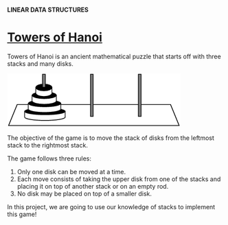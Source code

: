 #### LINEAR DATA STRUCTURES
# [Towers of Hanoi](https://www.codecademy.com/courses/linear-data-structures/projects/towers-of-hanoi)
Towers of Hanoi is an ancient mathematical puzzle that starts off with three stacks and many disks.

![Towers of Hanoi](towrsofhanoi.webp)

The objective of the game is to move the stack of disks from the leftmost stack to the rightmost stack.

The game follows three rules:
1. Only one disk can be moved at a time.
2. Each move consists of taking the upper disk from one of the stacks and placing it on top of another stack or on an empty rod.
3. No disk may be placed on top of a smaller disk.

In this project, we are going to use our knowledge of stacks to implement this game!
